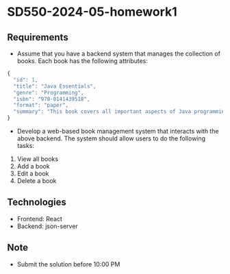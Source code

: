 # SD550-2024-05-homework1

## Requirements

- Assume that you have a backend system that manages the collection of books. Each book has the following attributes:

```JavaScript
{
  "id": 1,
  "title": "Java Essentials",
  "genre": "Programming",
  "isbn": "978-0141439518",
  "format": "paper",
  "summary": "This book covers all important aspects of Java programming. It is highly recommended by experienced SWE"
}
```

- Develop a web-based book management system that interacts with the above backend. The system should allow users to do the following tasks:

1. View all books
2. Add a book
3. Edit a book
4. Delete a book

## Technologies

- Frontend: React
- Backend: json-server

## Note

- Submit the solution before 10:00 PM
